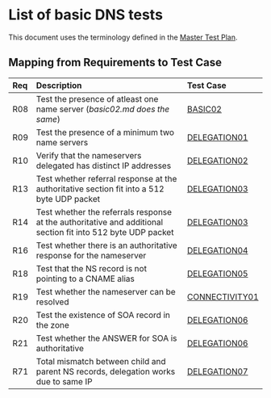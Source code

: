 # List of basic DNS tests

This document uses the terminology defined in the [Master Test Plan](../Master%20Test%20Plan.md).

## Mapping from Requirements to Test Case

|Req| Description                                                          | Test Case |
|:--|:---------------------------------------------------------------------|:----------|
|R08|Test the presence of atleast one name server (*basic02.md does the same*)                  |[BASIC02](../Basic-TP/basic02.md)|
|R09|Test the presence of a minimum two name servers                                            |[DELEGATION01](delegation01.md)|
|R10|Verify that the nameservers delegated has distinct IP addresses                            |[DELEGATION02](delegation02.md)|
|R13|Test whether referral response at the authoritative section fit into a 512 byte UDP packet |[DELEGATION03](delegation03.md)|
|R14|Test whether the referrals response at the authoritative and additional section fit into 512 byte UDP packet |[DELEGATION03](delegation03.md)|
|R16|Test whether there is an authoritative response for the nameserver                         |[DELEGATION04](delegation04.md)|
|R18|Test that the NS record is not pointing to a CNAME alias                                   |[DELEGATION05](delegation05.md)|
|R19|Test whether the nameserver can be resolved                                                |[CONNECTIVITY01](../Connectivity-TP/connectivity01.md)|
|R20|Test the existence of SOA record in the zone                                               |[DELEGATION06](delegation06.md)|
|R21|Test whether the ANSWER for SOA is authoritative                                           |[DELEGATION06](delegation06.md)|
|R71|Total mismatch between child and parent NS records, delegation works due to same IP        |[DELEGATION07](delegation07.md)|


